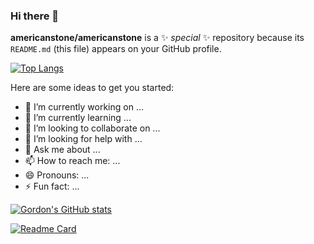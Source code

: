 ### Hi there 👋


**americanstone/americanstone** is a ✨ _special_ ✨ repository because its `README.md` (this file) appears on your GitHub profile.

[![Top Langs](https://github-readme-stats.vercel.app/api/top-langs/?username=americanstone)](https://github.com/americanstone)


Here are some ideas to get you started:

- 🔭 I’m currently working on ...
- 🌱 I’m currently learning ...
- 👯 I’m looking to collaborate on ...
- 🤔 I’m looking for help with ...
- 💬 Ask me about ...
- 📫 How to reach me: ...
- 😄 Pronouns: ...
- ⚡ Fun fact: ...


[![Gordon's GitHub stats](https://github-readme-stats.vercel.app/api?username=americanstone)](https://github.com/americanstone)

[![Readme Card](https://github-readme-stats.vercel.app/api/pin/?username=americanstone&repo=LiveLessons)](https://github.com/americanstone/LiveLessons)

